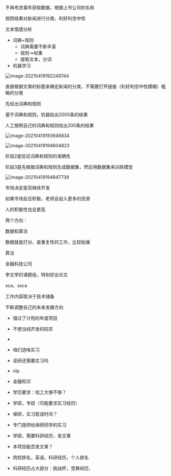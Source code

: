 不再考虑事件获取数据，根据上市公司的名称

按照结果对新闻进行分类，利好利空中性

文本情感分析

- 词典+规则
  - 词典需要不断丰富
  - 规则->权重
  - 提取文本，分词
- 机器学习

![image-20210419192249744](https://gitee.com/hit_whr/pic_2.0/raw/master/20210419192249.png)



直接根据文章的标题来确定新闻的分类，不需要打开链接（利好利空中性模糊）粗略的分类

先给出词典和规则

基于词典和规则，机器给出2000条的结果

人工按照自己的词典和规则给出200条的结果



![image-20210419193946834](https://gitee.com/hit_whr/pic_2.0/raw/master/20210419193947.png)



![image-20210419194604823](https://gitee.com/hit_whr/pic_2.0/raw/master/20210419194604.png)

阶段2是验证词典和规则的准确性

阶段3是先根据词典和规则生成数据集，然后用数据集来训练模型



![image-20210419194847739](https://gitee.com/hit_whr/pic_2.0/raw/master/20210419194847.png)



市场决定是否继续开发

如果市场反应积极，老师会投入更多的资源

人的积极性也会更高



两个方向：

数据和算法

数据就是打分，是重复性的工作，比较枯燥

算法

金融科技公司

李文学的课题组，特别好出论文

sca，ssca

工作内容取决于技术储备

不断调整自己的未来发展方向

- 错过了计院的年度项目
- 不想当纯开发的码农
- 



- 咱们选啥实习
- 读研还需要实习吗
- nlp
- 金融知识
- 学历要求：哈工大够不够？
- 学硕，专硕（可能要求实习经历）
- 保研，实习耽误时间？
- 专门提供给保研同学的实习
- 学硕，需要科研经历，发文章
- 本项目能否发文章？
- 院校排名，英语，科研经历，个人排名
- 科研经历占大部分：挑战杯，竞赛经历，